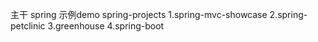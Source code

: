 主干
spring 示例demo spring-projects
1.spring-mvc-showcase
2.spring-petclinic
3.greenhouse
4.spring-boot
